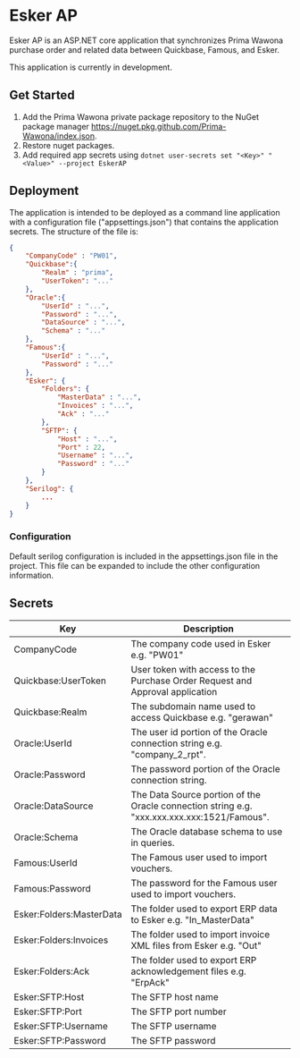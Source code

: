 # Esker AP

Esker AP is an ASP.NET core application that synchronizes Prima Wawona purchase order and related data between Quickbase, Famous, 
and Esker.

This application is currently in development.

## Get Started

1. Add the Prima Wawona private package repository to the NuGet package manager https://nuget.pkg.github.com/Prima-Wawona/index.json.
1. Restore nuget packages. 
1. Add required app secrets using `dotnet user-secrets set "<Key>" "<Value>" --project EskerAP`

## Deployment
The application is intended to be deployed as a command line application with a configuration file ("appsettings.json") that contains 
the application secrets.  The structure of the file is:

```json
{
	"CompanyCode" : "PW01",
	"Quickbase":{
		"Realm" : "prima",
		"UserToken": "..."
	},
	"Oracle":{
		"UserId" : "...",
		"Password" : "...",
		"DataSource" : "...",
		"Schema" : "..."
	},
	"Famous":{
		"UserId" : "...",
		"Password" : "..."
	},
	"Esker": {
		"Folders": {
			"MasterData" : "...",
			"Invoices" : "...",
			"Ack" : "..."
		},
		"SFTP": {
			"Host" : "...",
			"Port" : 22,
			"Username" : "...",
			"Password" : "..."
		}
	},
	"Serilog": {
		...
	}
}
```
### Configuration
Default serilog configuration is included in the appsettings.json file in the project. This file can be expanded to include the other configuration information.

## Secrets
| Key | Description |
|-----|-------------|
| CompanyCode | The company code used in Esker e.g. "PW01" |
| Quickbase:UserToken | User token with access to the Purchase Order Request and Approval application |
| Quickbase:Realm | The subdomain name used to access Quickbase e.g. "gerawan" |
| Oracle:UserId | The user id portion of the Oracle connection string e.g. "company_2_rpt". |
| Oracle:Password | The password portion of the Oracle connection string. |
| Oracle:DataSource | The Data Source portion of the Oracle connection string e.g. "xxx.xxx.xxx.xxx:1521/Famous". |
| Oracle:Schema | The Oracle database schema to use in queries. |
| Famous:UserId | The Famous user used to import vouchers. |
| Famous:Password | The password for the Famous user used to import vouchers. |
| Esker:Folders:MasterData | The folder used to export ERP data to Esker e.g. "In_MasterData" |
| Esker:Folders:Invoices | The folder used to import invoice XML files from Esker e.g. "Out" |
| Esker:Folders:Ack | The folder used to export ERP acknowledgement files e.g. "ErpAck" |
| Esker:SFTP:Host | The SFTP host name |
| Esker:SFTP:Port | The SFTP port number |
| Esker:SFTP:Username | The SFTP username |
| Esker:SFTP:Password | The SFTP password |
